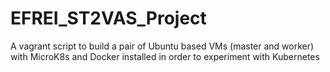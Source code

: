 # EFREI_ST2VAS_Project
A vagrant script to build a pair of Ubuntu based VMs (master and worker) with MicroK8s and Docker installed in order to experiment with Kubernetes
